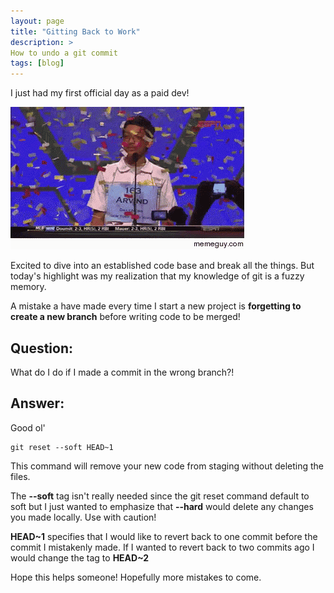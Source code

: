 ```yaml
---
layout: page
title: "Gitting Back to Work"
description: >
How to undo a git commit
tags: [blog]
---
```

I just had my first official day as a paid dev!

![Confetti](/assets/img/confetti-kid.gif)

Excited to dive into an established code base and break all the things. But today's highlight was my realization that my knowledge of git is a fuzzy memory.

A mistake a have made every time I start a new project is **forgetting to create a new branch** before writing code to be merged!

## **Question:**
What do I do if I made a commit in the wrong branch?!

## **Answer:**
Good ol'

~~~
git reset --soft HEAD~1
~~~

This command will remove your new code from staging without deleting the files.

The **--soft** tag isn't really needed since the git reset command default to soft but I just wanted to emphasize that **--hard** would delete any changes you made locally. Use with caution!

**HEAD~1** specifies that I would like to revert back to one commit before the commit I mistakenly made. If I wanted to revert back to two commits ago I would change the tag to **HEAD~2**

Hope this helps someone! Hopefully more mistakes to come.
